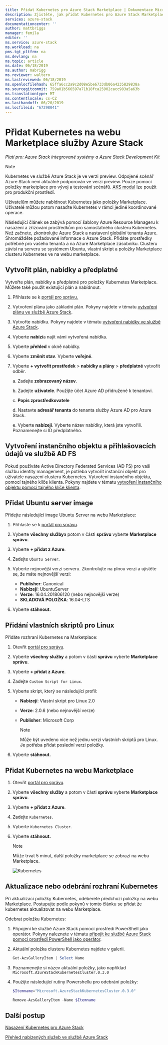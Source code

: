 ```yaml
---
title: Přidat Kubernetes pro Azure Stack Marketplace | Dokumentace Microsoftu
description: Zjistěte, jak přidat Kubernetes pro Azure Stack Marketplace.
services: azure-stack
documentationcenter: ''
author: mattbriggs
manager: femila
editor: ''
ms.service: azure-stack
ms.workload: na
pms.tgt_pltfrm: na
ms.devlang: na
ms.topic: article
ms.date: 06/18/2019
ms.author: mabrigg
ms.reviewer: waltero
ms.lastreviewed: 06/18/2019
ms.openlocfilehash: 65ffa6cc2a9c2d08e5be6733db06a4235829838a
ms.sourcegitcommit: 759a01b566597a71b18fca25902cacc983a5a63b
ms.translationtype: MT
ms.contentlocale: cs-CZ
ms.lasthandoff: 06/20/2019
ms.locfileid: "67298041"
---
```

# <a name="add-kubernetes-to-the-azure-stack-marketplace"></a>Přidat Kubernetes na webu Marketplace služby Azure Stack

*Platí pro: Azure Stack integrované systémy a Azure Stack Development Kit*

> [!note]  
> Kubernetes ve službě Azure Stack je ve verzi preview. Odpojené scénář Azure Stack není aktuálně podporován ve verzi preview. Pouze pomocí položky marketplace pro vývoj a testování scénářů. [AKS modul](https://github.com/Azure/aks-engine/blob/master/docs/topics/azure-stack.md) lze použít pro produkční prostředí.

Uživatelům můžete nabídnout Kubernetes jako položky Marketplace. Uživatelé můžou potom nasaďte Kubernetes v rámci jediné koordinované operace.

Následující článek se zabývá pomocí šablony Azure Resource Manageru k nasazení a zřizování prostředkům pro samostatného clusteru Kubernetes. Než začnete, zkontrolujte Azure Stack a nastavení globální tenanta Azure. Shromážděte požadované informace o Azure Stack. Přidáte prostředky potřebné pro vašeho tenanta a na Azure Marketplace zásobníku. Clusteru závisí na serveru se systémem Ubuntu, vlastní skript a položky Marketplace clusteru Kubernetes ve na webu marketplace.

## <a name="create-a-plan-an-offer-and-a-subscription"></a>Vytvořit plán, nabídky a předplatné

Vytvořte plán, nabídky a předplatné pro položky Kubernetes Marketplace. Můžete také použít existující plán a nabídnout.

1. Přihlaste se k [portál pro správu.](https://adminportal.local.azurestack.external)

1. Vytvoření plánu jako základní plán. Pokyny najdete v tématu [vytvoření plánu ve službě Azure Stack](azure-stack-create-plan.md).

1. Vytvořte nabídku. Pokyny najdete v tématu [vytvoření nabídky ve službě Azure Stack](azure-stack-create-offer.md).

1. Vyberte **nabízí**a najít vámi vytvořená nabídka.

1. Vyberte **přehled** v okně nabídky.

1. Vyberte **změnit stav**. Vyberte **veřejné**.

1. Vyberte **+ vytvořit prostředek** > **nabídky a plány** > **předplatné** vytvořit odběr.

    a. Zadejte **zobrazovaný název**.

    b. Zadejte **uživatele**. Použijte účet Azure AD přidružené k tenantovi.

    c. **Popis zprostředkovatele**

    d. Nastavte **adresář tenanta** do tenanta služby Azure AD pro Azure Stack. 

    e. Vyberte **nabízejí**. Vyberte název nabídky, která jste vytvořili. Poznamenejte si ID předplatného.

## <a name="create-a-service-principal-and-credentials-in-ad-fs"></a>Vytvoření instančního objektu a přihlašovacích údajů ve službě AD FS

Pokud používáte Active Directory Federated Services (AD FS) pro vaši službu identity management, je potřeba vytvořit instanční objekt pro uživatele nasazení clusteru Kubernetes. Vytvoření instančního objektu, pomocí tajného klíče klienta. Pokyny najdete v tématu [vytvoření instančního objektu pomocí tajného klíče klienta](azure-stack-create-service-principals.md#create-a-service-principal-using-a-client-secret).

## <a name="add-an-ubuntu-server-image"></a>Přidat Ubuntu server image

Přidejte následující image Ubuntu Server na webu Marketplace:

1. Přihlaste se k [portál pro správu](https://adminportal.local.azurestack.external).

1. Vyberte **všechny služby**a potom v části **správu** vyberte **Marketplace správu**.

1. Vyberte **+ přidat z Azure**.

1. Zadejte `Ubuntu Server`.

1. Vyberte nejnovější verzi serveru. Zkontrolujte na plnou verzi a ujistěte se, že máte nejnovější verzi:
    - **Publisher**: Canonical
    - **Nabízejí**: UbuntuServer
    - **Verze**: 16.04.201806120 (nebo nejnovější verze)
    - **SKLADOVÁ POLOŽKA**: 16.04-LTS

1. Vyberte **stáhnout.**

## <a name="add-a-custom-script-for-linux"></a>Přidání vlastních skriptů pro Linux

Přidáte rozhraní Kubernetes na Marketplace:

1. Otevřít [portál pro správu](https://adminportal.local.azurestack.external).

1. Vyberte **všechny služby** a potom v části **správu** vyberte **Marketplace správu**.

1. Vyberte **+ přidat z Azure**.

1. Zadejte `Custom Script for Linux`.

1. Vyberte skript, který se následující profil:
   - **Nabízejí**: Vlastní skript pro Linux 2.0
   - **Verze**: 2.0.6 (nebo nejnovější verze)
   - **Publisher**: Microsoft Corp

     > [!Note]  
     > Může být uvedeno více než jednu verzi vlastních skriptů pro Linux. Je potřeba přidat poslední verzi položky.

1. Vyberte **stáhnout.**


## <a name="add-kubernetes-to-the-marketplace"></a>Přidat Kubernetes na webu Marketplace

1. Otevřít [portál pro správu](https://adminportal.local.azurestack.external).

1. Vyberte **všechny služby** a potom v části **správu** vyberte **Marketplace správu**.

1. Vyberte **+ přidat z Azure**.

1. Zadejte `Kubernetes`.

1. Vyberte `Kubernetes Cluster`.

1. Vyberte **stáhnout.**

    > [!note]  
    > Může trvat 5 minut, další položky marketplace se zobrazí na webu Marketplace.

    ![Kubernetes](../user/media/azure-stack-solution-template-kubernetes-deploy/marketplaceitem.png)

## <a name="update-or-remove-the-kubernetes"></a>Aktualizace nebo odebrání rozhraní Kubernetes 

Při aktualizaci položky Kubernetes, odeberete předchozí položky na webu Marketplace. Postupujte podle pokynů v tomto článku se přidat že kubernetes aktualizovat na webu Marketplace.

Odebrat položku Kubernetes:

1. Připojení ke službě Azure Stack pomocí prostředí PowerShell jako operátor. Pokyny naleznete v tématu [připojit ke službě Azure Stack pomocí prostředí PowerShell jako operátor](azure-stack-powershell-configure-admin.md).

2. Aktuální položka clusteru Kubernetes najdete v galerii.

    ```powershell  
    Get-AzsGalleryItem | Select Name
    ```
    
3. Poznamenejte si název aktuální položky, jako například `Microsoft.AzureStackKubernetesCluster.0.3.0`

4. Použijte následující rutiny Powershellu pro odebrání položky:

    ```powershell  
    $Itemname="Microsoft.AzureStackKubernetesCluster.0.3.0"

    Remove-AzsGalleryItem -Name $Itemname
    ```

## <a name="next-steps"></a>Další postup

[Nasazení Kubernetes pro Azure Stack](../user/azure-stack-solution-template-kubernetes-deploy.md)

[Přehled nabízených služeb ve službě Azure Stack](azure-stack-offer-services-overview.md)
